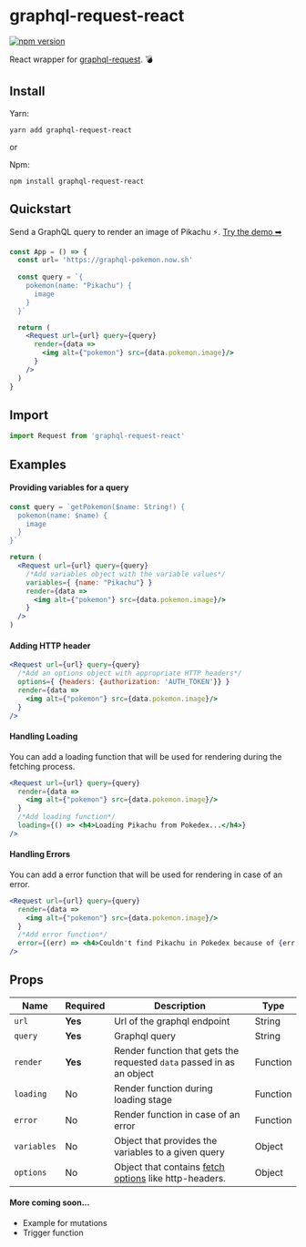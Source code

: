# graphql-request-react

[![npm version](https://badge.fury.io/js/graphql-request-react.svg)](https://badge.fury.io/js/graphql-request-react)

React wrapper for [graphql-request](https://www.npmjs.com/package/graphql-request). 💣


## Install
Yarn:

`yarn add graphql-request-react`

or

Npm:

`npm install graphql-request-react`

## Quickstart
Send a GraphQL query to render an image of Pikachu ⚡. [Try the demo ➡](https://bit.dev/capthiron/graphql-request-react/demo)

```jsx
const App = () => {
  const url= 'https://graphql-pokemon.now.sh'
  
  const query = `{
    pokemon(name: "Pikachu") {
      image
    }
  }`

  return (
    <Request url={url} query={query}
      render={data => 
        <img alt={"pokemon"} src={data.pokemon.image}/>
      }
    />
  )
}
```

## Import
```jsx
import Request from 'graphql-request-react'
```

## Examples
#### Providing variables for a query
```jsx
const query = `getPokemon($name: String!) {
  pokemon(name: $name) {
    image
  }
}`

return (
  <Request url={url} query={query}
    /*Add variables object with the variable values*/
    variables={ {name: "Pikachu"} }
    render={data => 
      <img alt={"pokemon"} src={data.pokemon.image}/>
    }
  />
)
```

#### Adding HTTP header
```jsx
<Request url={url} query={query}
  /*Add an options object with appropriate HTTP headers*/
  options={ {headers: {authorization: 'AUTH_TOKEN'}} }
  render={data => 
    <img alt={"pokemon"} src={data.pokemon.image}/>
  }
/>
```

#### Handling Loading
You can add a loading function that will be used for rendering during the fetching process.
```jsx
<Request url={url} query={query}
  render={data => 
    <img alt={"pokemon"} src={data.pokemon.image}/>
  }
  /*Add loading function*/
  loading={() => <h4>Loading Pikachu from Pokedex...</h4>}
/>
```

#### Handling Errors
You can add a error function that will be used for rendering in case of an error.
```jsx
<Request url={url} query={query}
  render={data => 
    <img alt={"pokemon"} src={data.pokemon.image}/>
  }
  /*Add error function*/
  error={(err) => <h4>Couldn't find Pikachu in Pokedex because of {err.message}!</h4>}
/>
```

## Props
| Name        | Required | Description                                                                                          | Type     |
|-------------|----------|------------------------------------------------------------------------------------------------------|----------|
| `url`       | **Yes**  | Url of the graphql endpoint                                                                          | String   |
| `query`     | **Yes**  | Graphql query                                                                                        | String   |
| `render`    | **Yes**  | Render function that gets the requested `data` passed in as an object                                | Function |
| `loading`   | No       | Render function during loading stage                                                                 | Function |
| `error`     | No       | Render function in case of an error                                                                  | Function |
| `variables` | No       | Object that provides the variables to a given query                                                  | Object   |
| `options`   | No       | Object that contains [fetch options](https://www.npmjs.com/package/fetch#options) like http-headers. | Object   |

#### More coming soon...
- Example for mutations
- Trigger function
